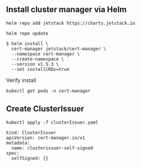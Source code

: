 ## Install cluster manager via Helm
```
helm repo add jetstack https://charts.jetstack.io
```

```
helm repo update
```

```
$ helm install \
  cert-manager jetstack/cert-manager \
  --namespace cert-manager \
  --create-namespace \
  --version v1.5.3 \
  --set installCRDs=true
``` 

Verify install

```
kubectl get pods -n cert-manager
```

## Create ClusterIssuer

```
kubectl apply -f clusterIssuer.yaml
```
 
```
kind: ClusterIssuer
apiVersion: cert-manager.io/v1
metadata:
  name: clusterissuer-self-signed
spec:
  selfSigned: {}
```



